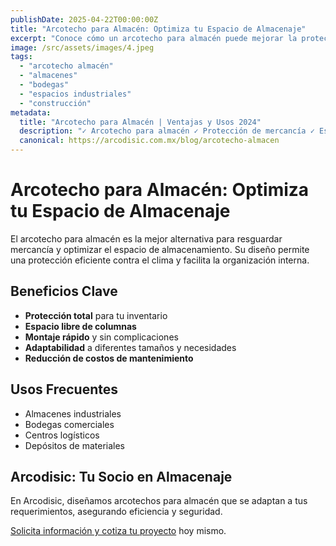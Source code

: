 ```yaml
---
publishDate: 2025-04-22T00:00:00Z
title: "Arcotecho para Almacén: Optimiza tu Espacio de Almacenaje"
excerpt: "Conoce cómo un arcotecho para almacén puede mejorar la protección, eficiencia y organización de tu inventario. Soluciones a medida para cada necesidad."
image: /src/assets/images/4.jpeg
tags:
  - "arcotecho almacén"
  - "almacenes"
  - "bodegas"
  - "espacios industriales"
  - "construcción"
metadata:
  title: "Arcotecho para Almacén | Ventajas y Usos 2024"
  description: "✓ Arcotecho para almacén ✓ Protección de mercancía ✓ Espacio optimizado ✓ Instalación rápida ✓ Soluciones personalizadas"
  canonical: https://arcodisic.com.mx/blog/arcotecho-almacen
---
```


# Arcotecho para Almacén: Optimiza tu Espacio de Almacenaje

El arcotecho para almacén es la mejor alternativa para resguardar mercancía y optimizar el espacio de almacenamiento. Su diseño permite una protección eficiente contra el clima y facilita la organización interna.

## Beneficios Clave
- **Protección total** para tu inventario
- **Espacio libre de columnas**
- **Montaje rápido** y sin complicaciones
- **Adaptabilidad** a diferentes tamaños y necesidades
- **Reducción de costos de mantenimiento**

## Usos Frecuentes
- Almacenes industriales
- Bodegas comerciales
- Centros logísticos
- Depósitos de materiales

## Arcodisic: Tu Socio en Almacenaje
En Arcodisic, diseñamos arcotechos para almacén que se adaptan a tus requerimientos, asegurando eficiencia y seguridad.

[Solicita información y cotiza tu proyecto](https://arcodisic.com.mx/contact) hoy mismo. 